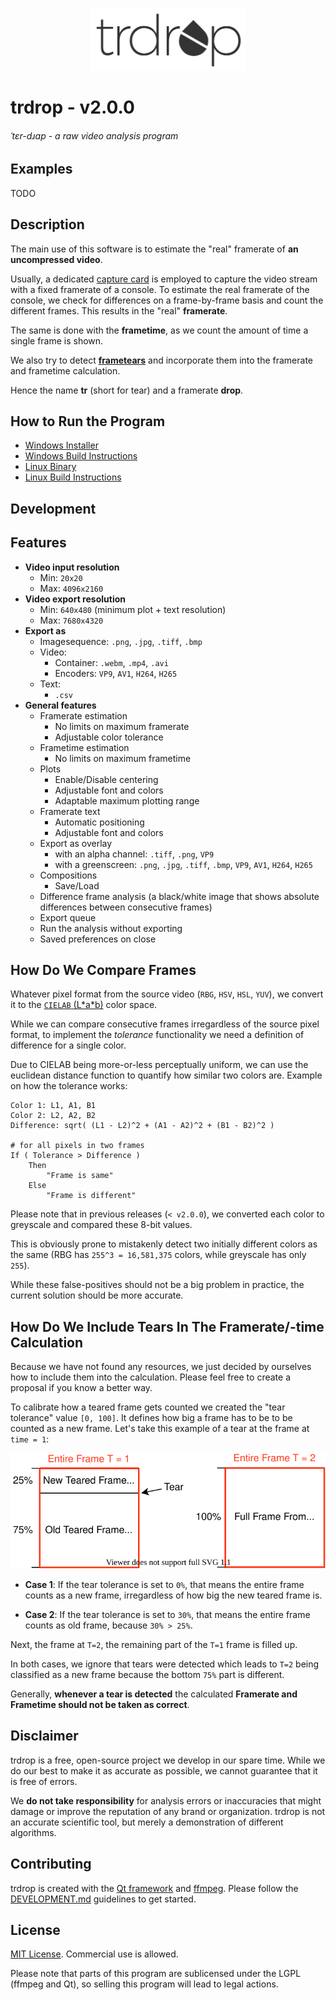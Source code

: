
<p align="center">
    <img height="100" src="images/logos/trdrop_logo_text_333333.svg">
</p>

# trdrop - v2.0.0
###### ˈtɛr-dɹɑp - a raw video analysis program

## Examples

TODO

## Description

The main use of this software is to estimate the "real" framerate of **an uncompressed video**.

Usually, a dedicated [capture card](https://en.wikipedia.org/wiki/Video_capture) is employed to capture the video stream with a fixed framerate of a console. To estimate the real framerate of the console, we check for differences on a frame-by-frame basis and count the different frames. This results in the "real" **framerate**.

The same is done with the **frametime**, as we count the amount of time a single frame is shown.

We also try to detect [**frametears**](https://en.wikipedia.org/wiki/Screen_tearing) and incorporate them into the framerate and frametime calculation.

Hence the name **tr** (short for tear) and a framerate **drop**.

## How to Run the Program

* [Windows Installer](TODO)
* [Windows Build Instructions](TODO)
* [Linux Binary](TODO)
* [Linux Build Instructions](TODO)

## Development

## Features

* **Video input resolution**
    - Min: `20x20`
    - Max: `4096x2160`
* **Video export resolution**
    - Min: `640x480` (minimum plot + text resolution)
    - Max: `7680x4320`
* **Export as**
    - Imagesequence: `.png`, `.jpg`, `.tiff`, `.bmp`
    - Video:
        + Container: `.webm`, `.mp4`, `.avi`
        + Encoders: `VP9`, `AV1`, `H264`, `H265`
    - Text:
        + `.csv`
* **General features**
    - Framerate estimation
        + No limits on maximum framerate
        + Adjustable color tolerance
    - Frametime estimation
        + No limits on maximum frametime
    - Plots
        + Enable/Disable centering
        + Adjustable font and colors
        + Adaptable maximum plotting range
    - Framerate text
        + Automatic positioning
        + Adjustable font and colors
    - Export as overlay
        + with an alpha channel: `.tiff`, `.png`, `VP9`
        + with a greenscreen: `.png`, `.jpg`, `.tiff`, `.bmp`, `VP9`, `AV1`, `H264`, `H265`
    - Compositions
        + Save/Load
    - Difference frame analysis (a black/white image that shows absolute differences between consecutive frames)
    - Export queue
    - Run the analysis without exporting
    - Saved preferences on close


## How Do We Compare Frames

Whatever pixel format from the source video (`RBG`, `HSV`, `HSL`, `YUV`), we convert it to the [`CIELAB` (L\*a\*b)](https://en.wikipedia.org/wiki/CIELAB_color_space) color space.

While we can compare consecutive frames irregardless of the source pixel format, to implement the *tolerance* functionality we need a definition of difference for a single color.

Due to CIELAB being more-or-less perceptually uniform, we can use the euclidean distance function to quantify how similar two colors are.
Example on how the tolerance works:

```
Color 1: L1, A1, B1
Color 2: L2, A2, B2
Difference: sqrt( (L1 - L2)^2 + (A1 - A2)^2 + (B1 - B2)^2 )

# for all pixels in two frames
If ( Tolerance > Difference )
    Then
        "Frame is same"
    Else
        "Frame is different"
```

Please note that in previous releases (`< v2.0.0`), we converted each color to greyscale and compared these 8-bit values.

This is obviously prone to mistakenly detect two initially different colors as the same (RBG has `255^3 = 16,581,375` colors, while greyscale has only `255`). 

While these false-positives should not be a big problem in practice, the current solution should be more accurate.

## How Do We Include Tears In The Framerate/-time Calculation

Because we have not found any resources, we just decided by ourselves how to include them into the calculation.
Please feel free to create a proposal if you know a better way.

To calibrate how a teared frame gets counted we created the "tear tolerance" value `[0, 100]`. It defines how big a frame has to be to be counted as a new frame. Let's take this example of a tear at the frame at `time = 1`:

<p align="center">
    <img src="images/tear-explanation.svg">
</p>

* **Case 1**: If the tear tolerance is set to `0%`, that means the entire frame counts as a new frame, irregardless of how big the new teared frame is.

* **Case 2**: If the tear tolerance is set to `30%`, that means the entire frame counts as old frame, because `30% > 25%`. 

Next, the frame at `T=2`, the remaining part of the `T=1` frame is filled up.

In both cases, we ignore that tears were detected which leads to `T=2` being classified as a new frame because the bottom `75%` part is different.

Generally, **whenever a tear is detected** the calculated **Framerate and Frametime should not be taken as correct**.

## Disclaimer

trdrop is a free, open-source project we develop in our spare time. While we do our best to make it as accurate as possible, we cannot guarantee that it is free of errors.

We **do not take responsibility** for analysis errors or inaccuracies that might damage or improve the reputation of any brand or organization. trdrop is not an accurate scientific tool, but merely a demonstration of different algorithms.

## Contributing

trdrop is created with the [Qt framework](https://www.qt.io/) and [ffmpeg](https://ffmpeg.org/). Please follow the [DEVELOPMENT.md](DEVELOPMENT.md) guidelines to get started.

## License

[MIT License](https://en.wikipedia.org/wiki/MIT_License). Commercial use is allowed.

Please note that parts of this program are sublicensed under the LGPL (ffmpeg and Qt), so selling this program will lead to legal actions.